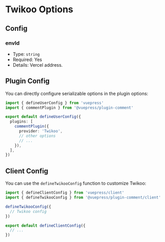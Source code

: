 # Twikoo Options

## Config

### envId

- Type: `string`
- Required: Yes
- Details: Vercel address.

## Plugin Config

You can directly configure serializable options in the plugin options:

```ts title=".vuepress/config.ts"
import { defineUserConfig } from 'vuepress'
import { commentPlugin } from '@vuepress/plugin-comment'

export default defineUserConfig({
  plugins: [
    commentPlugin({
      provider: 'Twikoo',
      // other options
      // ...
    }),
  ],
})
```

## Client Config

You can use the `defineTwikooConfig` function to customize Twikoo:

```ts title=".vuepress/client.ts"
import { defineClientConfig } from 'vuepress/client'
import { defineTwikooConfig } from '@vuepress/plugin-comment/client'

defineTwikooConfig({
  // Twikoo config
})

export default defineClientConfig({
  // ...
})
```
